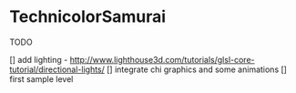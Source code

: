 TechnicolorSamurai
==================

TODO

   [] add lighting - http://www.lighthouse3d.com/tutorials/glsl-core-tutorial/directional-lights/
   [] integrate chi graphics and some animations
   [] first sample level
   
